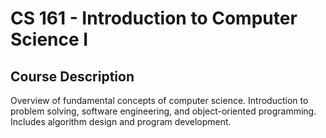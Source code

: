 # CS 161 - Introduction to Computer Science I

## Course Description
Overview of fundamental concepts of computer science. Introduction to problem solving, software engineering, and object-oriented programming. Includes algorithm design and program development. 
